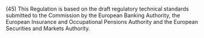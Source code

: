 (45) This Regulation is based on the draft regulatory technical standards submitted to the Commission by the European Banking Authority, the European Insurance and Occupational Pensions Authority and the European Securities and Markets Authority.